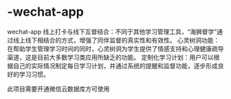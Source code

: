 # -wechat-app
wechat-app
线上打卡与线下互督结合：不同于其他学习管理工具，“海狮督学”通过线上线下相结合的方式，增强了同伴监督的真实性和有效性。
心灵树洞功能：在帮助学生管理学习时间的同时，心灵树洞为学生提供了情感支持和心理健康疏导渠道，这是目前大多数学习类应用所缺乏的功能。
定制化学习计划：用户可以根据自己的实际情况制定每日学习计划，并通过系统的提醒和监督功能，逐步形成良好的学习习惯。

此项目需要开通微信云数据库方可使用
